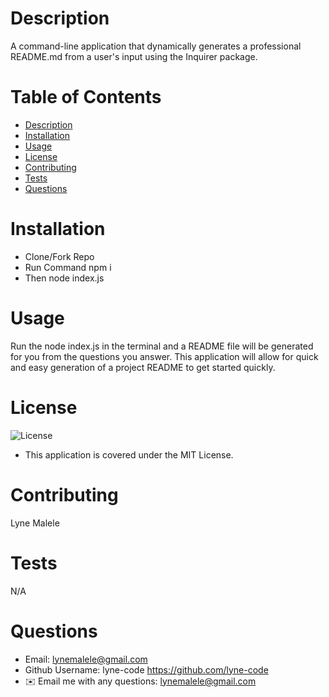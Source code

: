 # Description
A command-line application that dynamically generates a professional README.md from a user's input using the Inquirer package.

# Table of Contents
  * [Description](https://github.com/lyne-code/initiate-that-readme/blob/master/README.md#description)
  * [Installation](https://github.com/lyne-code/initiate-that-readme/blob/master/README.md#installation)
  * [Usage](https://github.com/lyne-code/initiate-that-readme/blob/master/README.md#usage)
  * [License](https://github.com/lyne-code/initiate-that-readme/blob/master/README.md#license)
  * [Contributing](https://github.com/lyne-code/initiate-that-readme/blob/master/README.md#contributing)
  * [Tests](https://github.com/lyne-code/initiate-that-readme/blob/master/README.md#tests)
  * [Questions](https://github.com/lyne-code/initiate-that-readme/blob/master/README.md#questions)
  
 # Installation
   * Clone/Fork Repo
   * Run Command npm i
   * Then node index.js
 
 # Usage
Run the node index.js in the terminal and a README file will be generated for you from the questions you answer. This application will allow for quick and easy generation of a project README to get started quickly.
 
 # License
 ![License](https://img.shields.io/github/license/macklinu/mit-license.svg)
 - This application is covered under the MIT License.
  
 
 # Contributing
   Lyne Malele
 
 # Tests
   N/A
 
 # Questions
   * Email: lynemalele@gmail.com
   * Github Username: lyne-code https://github.com/lyne-code
   * ✉️ Email me with any questions: lynemalele@gmail.com
